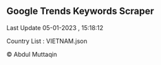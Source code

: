 

## Google Trends Keywords Scraper 
 
Last Update 05-01-2023 , 15:18:12

Country List :
VIETNAM.json



© Abdul Muttaqin 
